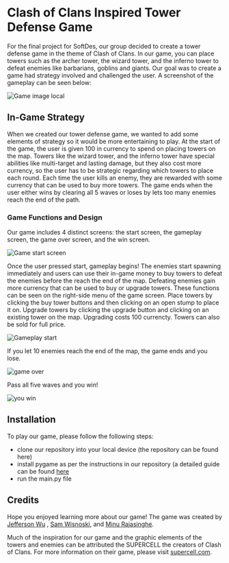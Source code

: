 # Clash of Clans Inspired Tower Defense Game

For the final project for SoftDes, our group decided to create a tower defense game in the theme of Clash of Clans. In our game, you can place towers such as the archer tower, the wizard tower, and the inferno tower to defeat enemies like barbarians, goblins and giants. Our goal was to create a game had strategy involved and challenged the user. A screenshot of the gameplay can be seen below:

![Game image local](/tower-defense-gameplay.png)

## In-Game Strategy

When we created our tower defense game, we wanted to add some elements of strategy so it would be more entertaining to play. At the start of the game, the user is given 100 in currency to spend on placing towers on the map. Towers like the wizard tower, and the inferno tower have special abilities like multi-target and lasting damage, but they also cost more currency, so the user has to be strategic regarding which towers to place each round. Each time the user kills an enemy, they are rewarded with some currency that can be used to buy more towers. The game ends when the user either wins by clearing all 5 waves or loses by lets too many enemies reach the end of the path.

### Game Functions and Design

Our game includes 4 distinct screens: the start screen, the gameplay screen, the game over screen, and the win screen.

![Game start screen](/start_screen.png)

Once the user pressed start, gameplay begins! The enemies start spawning immediately and users can use their in-game money to buy towers to defeat the enemies before the reach the end of the map. Defeating enemies gain more currency that can be used to buy or upgrade towers. These functions can be seen on the right-side menu of the game screen. Place towers by clicking the buy tower buttons and then clicking on an open stump to place it on. Upgrade towers by clicking the upgrade button and clicking on an existing tower on the map. Upgrading costs 100 currencty. Towers can also be sold for full price.

![Gameplay start](/gameplay_start.png)

If you let 10 enemies reach the end of the map, the game ends and you lose.

![game over](/game_over.png)

Pass all five waves and you win!

![you win](/you_win.png)

## Installation

To play our game, please follow the following steps:
* clone our repository into your local device (the repository can be found here)
* install pygame as per the instructions in our repository (a detailed guide can be found [here](https://github.com/olincollege/tower-defense-game)
* run the main.py file

## Credits

Hope you enjoyed learning more about our game! The game was created by [Jefferson Wu](https://github.com/JeffersonWu25) , [Sam Wisnoski](https://github.com/swisnoski), and [Minu Rajasinghe](https://github.com/minurajasinghe).

Much of the inspiration for our game and the graphic elements of the towers and enemies can be attributed the SUPERCELL the creators of Clash of Clans. For more information on their game, please visit [supercell.com](https://supercell.com/en/).
